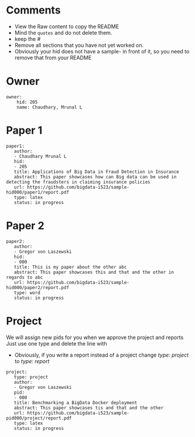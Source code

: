 # Comments

* View the Raw content to copy the README
* Mind the ```quotes``` and do not  delete them.
* keep the #
* Remove all sections that you have not yet worked on. 
* Obviously your hid does not have a sample- in front of it, so you need to remove that from your README

# Owner

```
owner:
    hid: 205
    name: Chaudhary, Mrunal L
```

# Paper 1

```
paper1:
   author: 
   - Chaudhary Mrunal L
   hid:
   - 205
   title: Applications of Big Data in Fraud Detection in Insurance
   abstract: This paper showcases how can Big data can be used in detecting the fraudsters in claiming insurance policies
   url: https://github.com/bigdata-i523/sample-hid000/paper1/report.pdf
   type: latex
   status: in progress
```
   
# Paper 2

```
paper2:
   author: 
   - Gregor von Laszewski
   hid:
   - 000
   title: This is my paper about the other abc
   abstract: This paper showcases this and that and the other in regards to abc
   url: https://github.com/bigdata-i523/sample-hid000/paper2/report.pdf   
   type: word
   status: in progress
```

# Project 

We will assign new pids for you when we approve the project and reports   
Just use one type and delete the line with 

* Obviously, if you write a report instead of a project change *type: project* to *type: report*

```
project:
   type: project
   author: 
   - Gregor von Laszewski
   pid:
   - 000
   title: Benchmarking a BigData Docker deployment
   abstract: This paper showcases tis and that and the other 
   url: https://github.com/bigdata-i523/sample-pid000/project/report.pdf
   type: latex
   status: in progress
```
   
